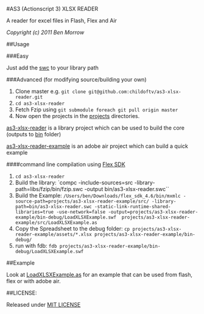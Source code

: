 #AS3 (Actionscript 3) XLSX READER

A reader for excel files in Flash, Flex and Air

<i>Copyright (c) 2011 Ben Morrow</i>



##Usage

###Easy

Just add the [swc](bin/as3-xlsx-reader.swc) to your library path

###Advanced (for modifying source/building your own)

1. Clone master e.g. `git clone git@github.com:childoftv/as3-xlsx-reader.git`
2. `cd as3-xlsx-reader`
3. Fetch Fzip using `git submodule foreach git pull origin master`
4. Now open the projects in the [projects](projects) directories.

[as3-xlsx-reader](projects/ass-xlsx-reader) is a library project which can be used to build the core (outputs to [bin](bin) folder)

[as3-xlsx-reader-example](projects/ass-xlsx-reader-example) is an adobe air project which can build a quick example

####command line compilation using [Flex SDK](http://www.adobe.com/devnet/flex/flex-sdk-download.html)

1. `cd as3-xlsx-reader`
2. Build the library: `compc -include-sources=src -library-path=libs/fzip/bin/fzip.swc  -output bin/as3-xlsx-reader.swc``
3. Build the Example: `/Users/ben/Downloads/flex_sdk_4.6/bin/mxmlc -source-path=projects/as3-xlsx-reader-example/src/ -library-path=bin/as3-xlsx-reader.swc -static-link-runtime-shared-libraries=true -use-network=false -output=projects/as3-xlsx-reader-example/bin-debug/LoadXLSXExample.swf  projects/as3-xlsx-reader-example/src/LoadXLSXExample.as`
4. Copy the Spreadsheet to the debug folder: `cp projects/as3-xlsx-reader-example/assets/*.xlsx projects/as3-xlsx-reader-example/bin-debug/`
5. run with fdb: `fdb projects/as3-xlsx-reader-example/bin-debug/LoadXLSXExample.swf`


##Example

Look at [LoadXLSXExample.as](projects/as3-xlsx-reader-example/src/LoadXLSXExample.as) for an example that can be used from flash, flex or with adobe air.


##LICENSE:

Released under [MIT LICENSE](LICENSE)
